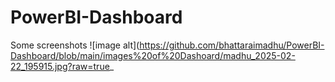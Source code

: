 # PowerBI-Dashboard
Some screenshots 
![image alt](https://github.com/bhattaraimadhu/PowerBI-Dashboard/blob/main/images%20of%20Dashoard/madhu_2025-02-22_195915.jpg?raw=true_
